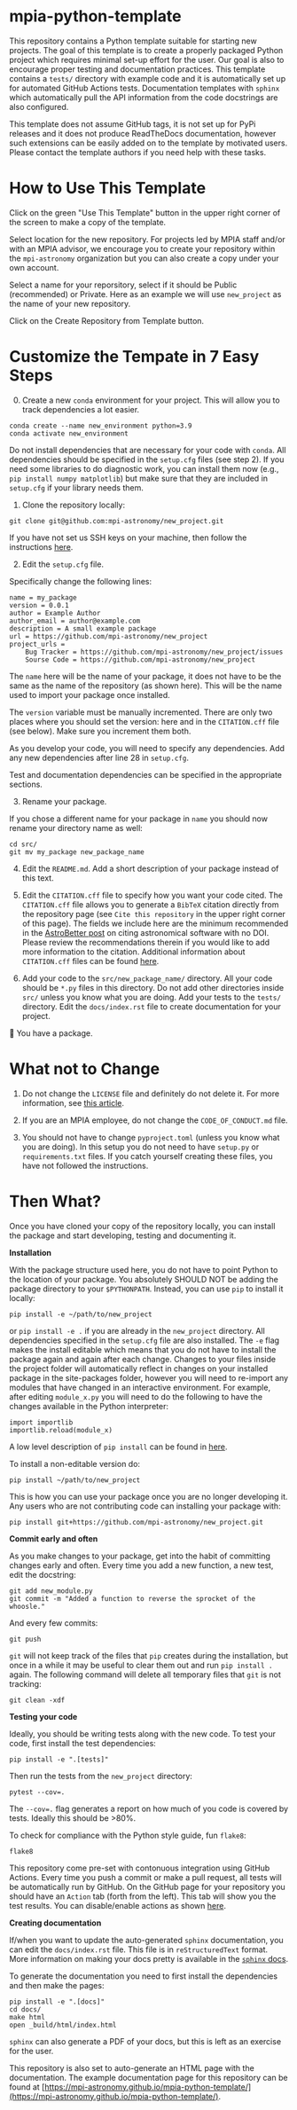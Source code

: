 # mpia-python-template

This repository contains a Python template suitable for starting new projects. The goal of this template is to create a properly 
packaged Python project which requires minimal set-up effort for the user. Our goal is also to encourage proper testing and documentation 
practices. This template contains a `tests/` directory with example code and it is automatically set up for automated GitHub Actions tests. 
Documentation templates with `sphinx` which automatically pull the API information from the code docstrings are also configured. 

This template does not assume GitHub tags, it is not set up for PyPi releases and it does not produce ReadTheDocs documentation, however such extensions can be easily added on to the template by motivated users. Please contact the template authors if you need help with these tasks.

# How to Use This Template

Click on the green "Use This Template" button in the upper right corner of the screen to make a copy of the template.

Select location for the new repository. For projects led by MPIA staff and/or with an MPIA advisor, we encourage you to create your repository within the `mpi-astronomy` organization but you can also create a copy under your own account.

Select a name for your reporsitory, select if it should be Public (recommended) or Private. Here as an example we will use `new_project` as the name of your new repository. 

Click on the Create Repository from Template button.

# Customize the Tempate in 7 Easy Steps

0. Create a new  `conda` environment for your project. This will allow you to track dependencies a lot easier.

```
conda create --name new_environment python=3.9
conda activate new_environment
```
Do not install dependencies that are necessary for your code with `conda`. All dependencies should be specified in the `setup.cfg` files (see step 2). If you need some libraries to do diagnostic work, you can install them now (e.g., `pip install numpy matplotlib`) but make sure that they are included in `setup.cfg` if your library needs them.

1. Clone the repository locally:

`git clone git@github.com:mpi-astronomy/new_project.git`

If you have not set us SSH keys on your machine, then follow the instructions [here](https://docs.github.com/en/authentication/connecting-to-github-with-ssh/generating-a-new-ssh-key-and-adding-it-to-the-ssh-agent).

2. Edit the `setup.cfg` file. 

Specifically change the following lines:

```
name = my_package
version = 0.0.1
author = Example Author
author_email = author@example.com
description = A small example package
url = https://github.com/mpi-astronomy/new_project
project_urls =
    Bug Tracker = https://github.com/mpi-astronomy/new_project/issues
    Sourse Code = https://github.com/mpi-astronomy/new_project
```

The `name` here will be the name of your package, it does not have to be the same as the name of the repository (as shown here). This will be the name used to import your package once installed. 

The `version` variable must be manually incremented. There are only two places where you should set the version: here and in the `CITATION.cff` file (see below). Make sure you increment them both.  

As you develop your code, you will need to specify any dependencies. Add any new dependencies after 
line 28 in `setup.cfg`. 

Test and documentation dependencies can be specified in the appropriate sections. 

3. Rename your package. 

If you chose a different name for your package in `name` you should now rename your directory name as well:
```
cd src/
git mv my_package new_package_name
```

4. Edit the `README.md`. Add a short description of your package instead of this text.

5. Edit the `CITATION.cff` file to specify how you want your code cited. The `CITATION.cff` file allows you to generate a `BibTeX` citation directly from the repository page (see `Cite this repository` in the upper right corner of this page). The fields we include here are the minimum recommended in the [AstroBetter post](https://www.astrobetter.com/blog/2019/07/01/citing-astronomy-software-inline-text-examples/) on citing astronomical software with no DOI. Please review the recommendations therein if you would like to add more information to the citation. Additional information about `CITATION.cff` files can be found [here](https://docs.github.com/en/repositories/managing-your-repositorys-settings-and-features/customizing-your-repository/about-citation-files).   

6. Add your code to the `src/new_package_name/` directory. All your code should be `*.py` files in this directory. Do not add other directories inside `src/` unless you know what you are doing. Add your tests to the `tests/` directory. Edit the `docs/index.rst` file to create documentation for your project. 

🎉 You have a package. 

# What not to Change

1. Do not change the `LICENSE` file and definitely do not delete it. For more information, see [this article](https://www.astrobetter.com/blog/2014/03/10/the-whys-and-hows-of-licensing-scientific-code/). 

2. If you are an MPIA employee, do not change the `CODE_OF_CONDUCT.md` file.

3. You should not have to change `pyproject.toml` (unless you know what you are doing). In this setup you do not need to have `setup.py` or `requirements.txt` files. If you catch yourself creating these files, you have not followed the instructions. 

# Then What?

Once you have cloned your copy of the repository locally, you can install the package and start developing, testing and documenting it. 

**Installation**

With the package structure used here, you do not have to point Python to the location of your package. You absolutely SHOULD NOT be adding the package directory to your `$PYTHONPATH`. Instead, you can use `pip` to install it locally:
```
pip install -e ~/path/to/new_project
```
or `pip install -e .` if you are already in the `new_project` directory. All dependencies specified in the `setup.cfg` file are also installed. The `-e` flag makes the install editable which means that you do not have to install the package again and again after each change. Changes to your files inside the project folder will automatically reflect in changes on your installed package in the site-packages folder, however you will need to re-import any modules that have changed in an interactive environment. For example, after editing `module_x.py` you will need to do the following to have the changes available in the Python interpreter:

```
import importlib
importlib.reload(module_x)
```

A low level description of `pip install` can be found in [here](https://www.reddit.com/r/learnpython/comments/ayx7za/how_does_pip_install_e_work_is_there_a_specific/).

To install a non-editable version do:
```
pip install ~/path/to/new_project
```
This is how you can use your package once you are no longer developing it. Any users who are not contributing code can installing your package with:
```
pip install git+https://github.com/mpi-astronomy/new_project.git
```

**Commit early and often**

As you make changes to your package, get into the habit of committing changes early and often. Every time you add a new function, a new test, edit the docstring:
```
git add new_module.py
git commit -m "Added a function to reverse the sprocket of the whoosle."
```
And every few commits:
```
git push
```

`git` will not keep track of the files that `pip` creates during the installation, but once in a while it may be useful to clear them out and run `pip install .` again. The following command will delete all temporary files that `git` is not tracking:
```
git clean -xdf
```

**Testing your code**

Ideally, you should be writing tests along with the new code. To test your code, first install the test dependencies:
```
pip install -e ".[tests]"
```

Then run the tests from the `new_project` directory:
```
pytest --cov=.
```

The `--cov=.` flag generates a report on how much of you code is covered by tests. Ideally this should be >80%.

To check for compliance with the Python style guide, fun `flake8`:
```
flake8
```

This repository come pre-set with contonuous integration using GitHub Actions. Every time you push a commit or make a pull request, all tests will be automatically run by GitHub. On the GitHub page for your repository you should have an `Action` tab (forth from the left). This tab will show you the test results. You can disable/enable actions as shown [here](https://docs.github.com/en/actions/managing-workflow-runs/disabling-and-enabling-a-workflow). 

**Creating documentation**

If/when you want to update the auto-generated `sphinx` documentation, you can edit the `docs/index.rst` file. This file is in `reStructuredText` format. More information on making your docs pretty is available in the [`sphinx` docs](https://www.sphinx-doc.org/en/master/tutorial/index.html).

To generate the documentation you need to first install the dependencies and then make the pages:
```
pip install -e ".[docs]"
cd docs/
make html
open _build/html/index.html
```
`sphinx` can also generate a PDF of your docs, but this is left as an exercise for the user.

This repository is also set to auto-generate an HTML page with the documentation. The example documentation page for this repository can be found at [https://mpi-astronomy.github.io/mpia-python-template/](https://mpi-astronomy.github.io/mpia-python-template/).

